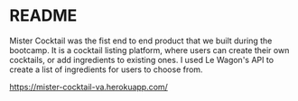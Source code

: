 # README

Mister Cocktail was the fist end to end product that we built during the bootcamp. It is a cocktail listing platform, where users can create their own cocktails, or add ingredients to existing ones. I used Le Wagon's API to create a list of ingredients for users to choose from.

https://mister-cocktail-va.herokuapp.com/
